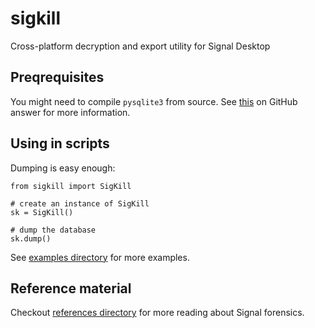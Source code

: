 # sigkill
Cross-platform decryption and export utility for Signal Desktop


## Preqrequisites

You might need to compile `pysqlite3` from source. See [this](https://github.com/rigglemania/pysqlcipher3) on GitHub answer for more information.

## Using in scripts

Dumping is easy enough:

```
from sigkill import SigKill

# create an instance of SigKill
sk = SigKill()

# dump the database
sk.dump()
```

See [examples directory](./examples/) for more examples.

## Reference material

Checkout [references directory](./directory/) for more reading about Signal forensics.
